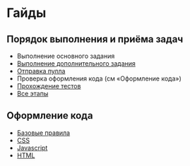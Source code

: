 # Гайды

## Порядок выполнения и приёма задач

- Выполнение основного задания
- [Выполнение дополнительного задания](workflow/extra.md)
- [Отправка пулла](workflow/pull.md)
- Проверка оформления кода (см «Оформление кода»)
- [Прохождение тестов](workflow/test.md)
- [Все этапы](workflow/overall.md)

## Оформление кода

- [Базовые правила](codestyle/editorconfig.md)
- [CSS](codestyle/css.md)
- [Javascript](codestyle/js.md)
- [HTML](codestyle/html.md)
